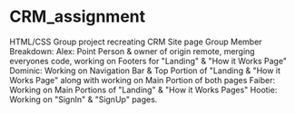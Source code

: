 # CRM_assignment
HTML/CSS Group project recreating CRM Site page
Group Member Breakdown:
  Alex: Point Person & owner of origin remote, merging everyones code, working on Footers for "Landing" & "How it Works Page"
  Dominic: Working on Navigation Bar & Top Portion of "Landing & "How it Works Page" along with working on Main Portion of both pages
  Faiber: Working on Main Portions of "Landing" & "How it Works Pages" 
  Hootie: Working on "SignIn" & "SignUp" pages. 

